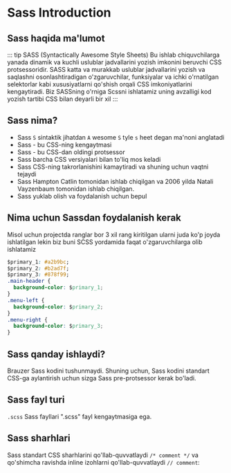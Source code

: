 # Sass Introduction
## Sass haqida ma'lumot
::: tip SASS (Syntactically Awesome Style Sheets)
Bu ishlab chiquvchilarga yanada dinamik va kuchli uslublar jadvallarini yozish imkonini beruvchi CSS protsessoridir. SASS katta va murakkab uslublar jadvallarini yozish va saqlashni osonlashtiradigan o'zgaruvchilar, funksiyalar va ichki o'rnatilgan selektorlar kabi xususiyatlarni qo'shish orqali CSS imkoniyatlarini kengaytiradi.
Biz SASSning o'rniga Scssni ishlatamiz uning avzalligi kod yozish tartibi CSS bilan deyarli bir xil
:::

## Sass nima?
- Sass `S` sintaktik jihatdan `A` wesome `S` tyle `s` heet degan ma'noni anglatadi
- Sass - bu CSS-ning kengaytmasi
- Sass - bu CSS-dan oldingi protsessor
- Sass barcha CSS versiyalari bilan to'liq mos keladi
- Sass CSS-ning takrorlanishini kamaytiradi va shuning uchun vaqtni tejaydi
- Sass Hampton Catlin tomonidan ishlab chiqilgan va 2006 yilda Natali Vayzenbaum tomonidan ishlab chiqilgan.
- Sass yuklab olish va foydalanish uchun bepul

## Nima uchun Sassdan foydalanish kerak
Misol uchun projectda ranglar bor 3 xil rang kiritilgan ularni juda ko'p joyda ishlatilgan lekin biz buni SCSS yordamida faqat o'zgaruvchilarga olib ishlatamiz
```css
$primary_1: #a2b9bc;
$primary_2: #b2ad7f;
$primary_3: #878f99;
.main-header {
  background-color: $primary_1;
}
.menu-left {
  background-color: $primary_2;
}
.menu-right {
  background-color: $primary_3;
}
```

## Sass qanday ishlaydi?
Brauzer Sass kodini tushunmaydi. Shuning uchun, Sass kodini standart CSS-ga aylantirish uchun sizga Sass pre-protsessor kerak bo'ladi.

## Sass fayl turi
`.scss`
Sass fayllari ".scss" fayl kengaytmasiga ega.

## Sass sharhlari
Sass standart CSS sharhlarini qo'llab-quvvatlaydi `/* comment */` va qo'shimcha ravishda inline izohlarni qo'llab-quvvatlaydi `// comment`: